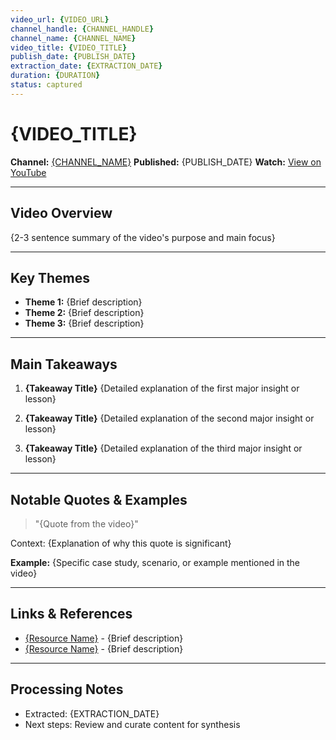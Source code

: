 ```yaml
---
video_url: {VIDEO_URL}
channel_handle: {CHANNEL_HANDLE}
channel_name: {CHANNEL_NAME}
video_title: {VIDEO_TITLE}
publish_date: {PUBLISH_DATE}
extraction_date: {EXTRACTION_DATE}
duration: {DURATION}
status: captured
---
```


# {VIDEO_TITLE}

**Channel:** [{CHANNEL_NAME}](https://www.youtube.com/@{CHANNEL_HANDLE})
**Published:** {PUBLISH_DATE}
**Watch:** [View on YouTube]({VIDEO_URL})

---

## Video Overview

{2-3 sentence summary of the video's purpose and main focus}

---

## Key Themes

- **Theme 1:** {Brief description}
- **Theme 2:** {Brief description}
- **Theme 3:** {Brief description}

---

## Main Takeaways

1. **{Takeaway Title}**
   {Detailed explanation of the first major insight or lesson}

2. **{Takeaway Title}**
   {Detailed explanation of the second major insight or lesson}

3. **{Takeaway Title}**
   {Detailed explanation of the third major insight or lesson}

---

## Notable Quotes & Examples

> "{Quote from the video}"

Context: {Explanation of why this quote is significant}

**Example:** {Specific case study, scenario, or example mentioned in the video}

---

## Links & References

- [{Resource Name}]({URL}) - {Brief description}
- [{Resource Name}]({URL}) - {Brief description}

---

## Processing Notes

- Extracted: {EXTRACTION_DATE}
- Next steps: Review and curate content for synthesis
